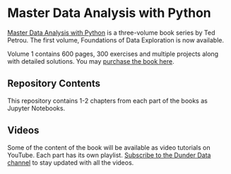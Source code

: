 # Master Data Analysis with Python

[Master Data Analysis with Python][0] is a three-volume book series by Ted Petrou. The first volume, Foundations of Data Exploration is now available.

Volume 1 contains 600 pages, 300 exercises and multiple projects along with detailed solutions. You may [purchase the book here][0].

## Repository Contents

This repository contains 1-2 chapters from each part of the books as Jupyter Notebooks.

## Videos

Some of the content of the book will be available as video tutorials on YouTube. Each part has its own playlist. [Subscribe to the Dunder Data channel][2] to stay updated with all the videos.

[0]: https://www.dunderdata.com/product-page/master-data-analysis-with-python-volume-1
[1]: https://youtube.com/c/dunderdata
[2]: https://youtube.com/c/dunderdata
